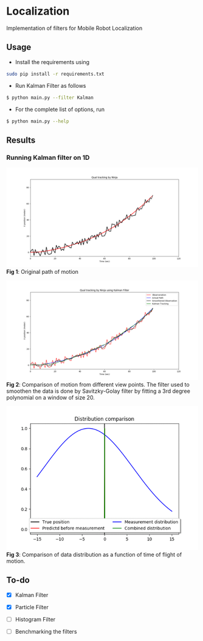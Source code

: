 # Localization
Implementation of filters for Mobile Robot Localization 

## Usage

- Install the requirements using
```bash
sudo pip install -r requirements.txt
```
- Run Kalman Filter as follows
```bash
$ python main.py --filter Kalman
```
- For the complete list of options, run
```bash
$ python main.py --help
```

## Results
### Running Kalman filter on 1D
![](imgs/original_path.png)
**Fig 1**: Original path of motion

![](imgs/Kalman_tracking.png)
**Fig 2**: Comparison of motion from different view points. The filter used to smoothen the data is done by Savitzky-Golay filter by fitting a 3rd degree polynomial on a window of size 20.

![](imgs/distribution_comparison.gif)
**Fig 3**: Comparison of data distribution as a function of time of flight of motion. 

## To-do
- [x] Kalman Filter
- [x] Particle Filter
- [ ] Histogram Filter
- [ ] Benchmarking the filters


